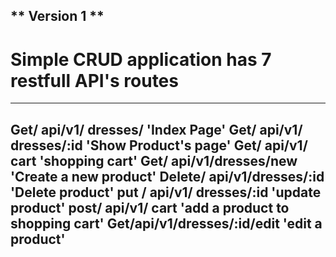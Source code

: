 ** Version 1 **
---
# Simple CRUD application has 7 restfull API's routes
---
Get/ api/v1/ dresses/        'Index Page'
Get/ api/v1/ dresses/:id     'Show Product's page'
Get/ api/v1/ cart            'shopping cart'
Get/ api/v1/dresses/new      'Create a new product'
Delete/ api/v1/dresses/:id   'Delete product'
put / api/v1/ dresses/:id     'update product'
post/ api/v1/ cart           'add a product to shopping cart'
Get/api/v1/dresses/:id/edit  'edit a product'
---
